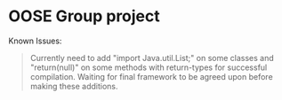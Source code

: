 # OOSE Group project

Known Issues:
> Currently need to add "import Java.util.List;" on some classes and "return(null)" 
on some methods with return-types for successful compilation. Waiting for final 
framework to be agreed upon before making these additions.
